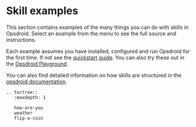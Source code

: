 # Skill examples

This section contains examples of the many things you can do with skills in Opsdroid. Select an example from the menu to see the full source and instructions.

Each example assumes you have installed, configured and run Opsdroid for the first time. If not see the [quickstart guide](../index). You can also try these out in the [Opsdroid Playground](https://playground.opsdroid.dev).

You can also find detailed information on how skills are structured in the [opsdroid documentation](../skills/index).

```eval_rst
.. toctree::
   :maxdepth: 1

   how-are-you
   weather
   flip-a-coin
```
